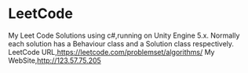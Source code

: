 # LeetCode
My Leet Code Solutions using c#,running on Unity Engine 5.x. Normally each solution has a Behaviour class and a  Solution class respectively.
LeetCode URL,https://leetcode.com/problemset/algorithms/
My WebSite,http://123.57.75.205
